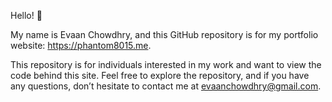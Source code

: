 Hello! 👋

My name is Evaan Chowdhry, and this GitHub repository is for my portfolio website: https://phantom8015.me.

This repository is for individuals interested in my work and want to view the code behind this site. Feel free to explore the repository, and if you have any questions, don’t hesitate to contact me at evaanchowdhry@gmail.com.
